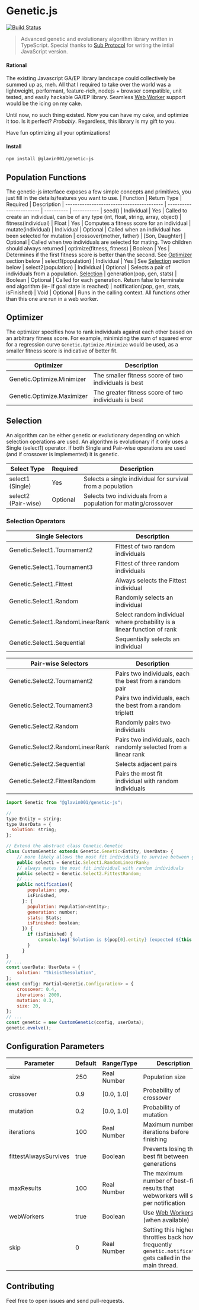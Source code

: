 # Genetic.js

[![Build Status](https://travis-ci.com/Glavin001/genetic-js.svg?branch=master)](https://travis-ci.com/Glavin001/genetic-js)

> Advanced genetic and evolutionary algorithm library written in TypeScript.
> Special thanks to [Sub Protocol](http://subprotocol.com/) for writing the intial JavaScript version.

#### Rational

The existing Javascript GA/EP library landscape could collectively be summed up as, meh. All that I required to take over the world was a lightweight, performant, feature-rich, nodejs + browser compatible, unit tested, and easily hackable GA/EP library. Seamless [Web Worker](http://en.wikipedia.org/wiki/Web_worker) support would be the icing on my cake.

Until now, no such thing existed. Now you can have my cake, and optimize it too. Is it perfect? _Probably_. Regardless, this library is my gift to you.

Have fun optimizing all your optimizations!

<!--
#### Examples

* [Genetic Phrase Solver](http://subprotocol.com/system/genetic-hello-world.html)
* [Genetic Curve Fitter](http://subprotocol.com/system/genetic-regression-curve.html)
-->

#### Install

```bash
npm install @glavin001/genetic-js
```

## Population Functions

The genetic-js interface exposes a few simple concepts and primitives, you just fill in the details/features you want to use.
| Function | Return Type | Required | Description
| ----------------------------------------- | ------------------------ | ---------- | -----------
| seed() | Individual | Yes | Called to create an individual, can be of any type (int, float, string, array, object)
| fitness(individual) | Float | Yes | Computes a fitness score for an individual
| mutate(individual) | Individual | Optional | Called when an individual has been selected for mutation
| crossover(mother, father) | [Son, Daughter] | Optional | Called when two individuals are selected for mating. Two children should always returned
| optimize(fitness, fitness) | Boolean | Yes | Determines if the first fitness score is better than the second. See [Optimizer](#optimizer) section below
| select1(population) | Individual | Yes | See [Selection](#selection) section below
| select2(population) | Individual | Optional | Selects a pair of individuals from a population. [Selection](#selection)
| generation(pop, gen, stats) | Boolean | Optional | Called for each generation. Return false to terminate end algorithm (ie- if goal state is reached)
| notification(pop, gen, stats, isFinished) | Void | Optional | Runs in the calling context. All functions other than this one are run in a web worker.

## Optimizer

The optimizer specifies how to rank individuals against each other based on an arbitrary fitness score. For example, minimizing the sum of squared error for a regression curve `Genetic.Optimize.Minimize` would be used, as a smaller fitness score is indicative of better fit.

| Optimizer                  | Description                                          |
| -------------------------- | ---------------------------------------------------- |
| Genetic.Optimize.Minimizer | The smaller fitness score of two individuals is best |
| Genetic.Optimize.Maximizer | The greater fitness score of two individuals is best |

## Selection

An algorithm can be either genetic or evolutionary depending on which selection operations are used. An algorithm is evolutionary if it only uses a Single (select1) operator. If both Single and Pair-wise operations are used (and if crossover is implemented) it is genetic.

| Select Type         | Required | Description                                                    |
| ------------------- | -------- | -------------------------------------------------------------- |
| select1 (Single)    | Yes      | Selects a single individual for survival from a population     |
| select2 (Pair-wise) | Optional | Selects two individuals from a population for mating/crossover |

### Selection Operators

| Single Selectors                 | Description                                                             |
| -------------------------------- | ----------------------------------------------------------------------- |
| Genetic.Select1.Tournament2      | Fittest of two random individuals                                       |
| Genetic.Select1.Tournament3      | Fittest of three random individuals                                     |
| Genetic.Select1.Fittest          | Always selects the Fittest individual                                   |
| Genetic.Select1.Random           | Randomly selects an individual                                          |
| Genetic.Select1.RandomLinearRank | Select random individual where probability is a linear function of rank |
| Genetic.Select1.Sequential       | Sequentially selects an individual                                      |

| Pair-wise Selectors              | Description                                                      |
| -------------------------------- | ---------------------------------------------------------------- |
| Genetic.Select2.Tournament2      | Pairs two individuals, each the best from a random pair          |
| Genetic.Select2.Tournament3      | Pairs two individuals, each the best from a random triplett      |
| Genetic.Select2.Random           | Randomly pairs two individuals                                   |
| Genetic.Select2.RandomLinearRank | Pairs two individuals, each randomly selected from a linear rank |
| Genetic.Select2.Sequential       | Selects adjacent pairs                                           |
| Genetic.Select2.FittestRandom    | Pairs the most fit individual with random individuals            |

```javascript
import Genetic from "@glavin001/genetic-js";

//
type Entity = string;
type UserData = {
  solution: string;
};

// Extend the abstract class Genetic.Genetic
class CustomGenetic extends Genetic.Genetic<Entity, UserData> {
    // more likely allows the most fit individuals to survive between generations
    public select1 = Genetic.Select1.RandomLinearRank;
    // always mates the most fit individual with random individuals
    public select2 = Genetic.Select2.FittestRandom;
    // ...
    public notification({
        population: pop,
        isFinished,
      }: {
        population: Population<Entity>;
        generation: number;
        stats: Stats;
        isFinished: boolean;
      }) {
        if (isFinished) {
            console.log(`Solution is ${pop[0].entity} (expected ${this.userData.solution})`);
        }
      }
}
// ...
const userData: UserData = {
    solution: "thisisthesolution",
};
const config: Partial<Genetic.Configuration> = {
    crossover: 0.4,
    iterations: 2000,
    mutation: 0.3,
    size: 20,
};
// ...
const genetic = new CustomGenetic(config, userData);
genetic.evolve();
```

## Configuration Parameters

| Parameter             | Default | Range/Type  | Description                                                                                              |
| --------------------- | ------- | ----------- | -------------------------------------------------------------------------------------------------------- |
| size                  | 250     | Real Number | Population size                                                                                          |
| crossover             | 0.9     | [0.0, 1.0]  | Probability of crossover                                                                                 |
| mutation              | 0.2     | [0.0, 1.0]  | Probability of mutation                                                                                  |
| iterations            | 100     | Real Number | Maximum number of iterations before finishing                                                            |
| fittestAlwaysSurvives | true    | Boolean     | Prevents losing the best fit between generations                                                         |
| maxResults            | 100     | Real Number | The maximum number of best-fit results that webworkers will send per notification                        |
| webWorkers            | true    | Boolean     | Use [Web Workers](http://en.wikipedia.org/wiki/Web_worker) (when available)                              |
| skip                  | 0       | Real Number | Setting this higher throttles back how frequently `genetic.notification` gets called in the main thread. |

## Contributing

Feel free to open issues and send pull-requests.
